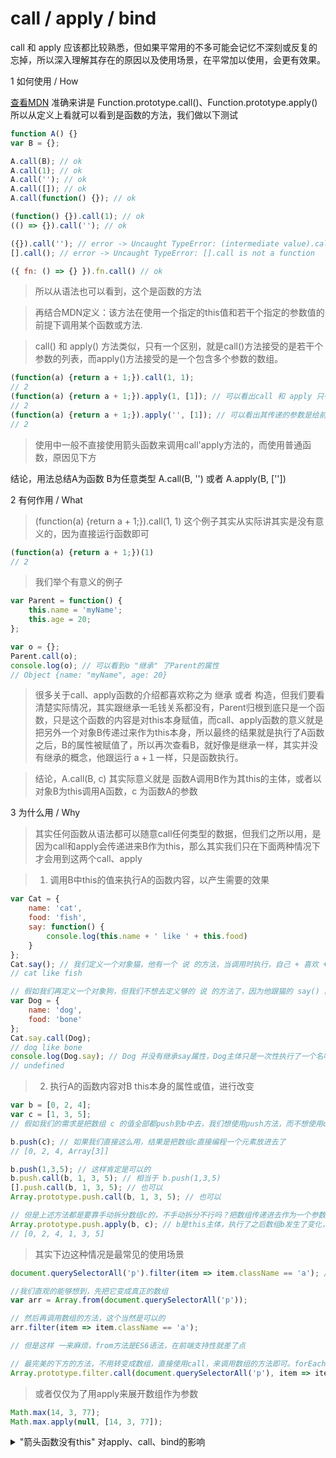 # call / apply / bind

call 和 apply 应该都比较熟悉，但如果平常用的不多可能会记忆不深刻或反复的忘掉，所以深入理解其存在的原因以及使用场景，在平常加以使用，会更有效果。

1 如何使用 / How

[查看MDN](https://developer.mozilla.org/zh-CN/docs/Web/JavaScript/Reference/Global_Objects/Function/apply) 准确来讲是 Function.prototype.call()、Function.prototype.apply() 所以从定义上看就可以看到是函数的方法，我们做以下测试

```js
function A() {}
var B = {};

A.call(B); // ok
A.call(1); // ok
A.call(''); // ok
A.call([]); // ok
A.call(function() {}); // ok

(function() {}).call(1); // ok
(() => {}).call(''); // ok 

({}).call(''); // error -> Uncaught TypeError: (intermediate value).call is not a function
[].call(); // error -> Uncaught TypeError: [].call is not a function

({ fn: () => {} }).fn.call() // ok
```

> 所以从语法也可以看到，这个是函数的方法

> 再结合MDN定义：该方法在使用一个指定的this值和若干个指定的参数值的前提下调用某个函数或方法.

> call() 和 apply() 方法类似，只有一个区别，就是call()方法接受的是若干个参数的列表，而apply()方法接受的是一个包含多个参数的数组。

```js
(function(a) {return a + 1;}).call(1, 1);
// 2
(function(a) {return a + 1;}).apply(1, [1]); // 可以看出call 和 apply 只有传递参数的区别，如果不传递参数，他们是一模一样的
// 2
(function(a) {return a + 1;}).apply('', [1]); // 可以看出其传递的参数是给前方的主体使用的
// 2
```

> 使用中一般不直接使用箭头函数来调用call'apply方法的，而使用普通函数，原因见下方

结论，用法总结A为函数 B为任意类型 A.call(B, '') 或者 A.apply(B, [''])

2 有何作用 / What

> (function(a) {return a + 1;}).call(1, 1) 这个例子其实从实际讲其实是没有意义的，因为直接运行函数即可

```js
(function(a) {return a + 1;})(1)
// 2
```

> 我们举个有意义的例子

```js
var Parent = function() {
	this.name = 'myName';
	this.age = 20;
};

var o = {};
Parent.call(o);
console.log(o); // 可以看到o "继承" 了Parent的属性
// Object {name: "myName", age: 20}
```

> 很多关于call、apply函数的介绍都喜欢称之为 继承 或者 构造，但我们要看清楚实际情况，其实跟继承一毛钱关系都没有，Parent归根到底只是一个函数，只是这个函数的内容是对this本身赋值，而call、apply函数的意义就是把另外一个对象B传递过来作为this本身，所以最终的结果就是执行了A函数之后，B的属性被赋值了，所以再次查看B，就好像是继承一样，其实并没有继承的概念，他跟运行 a +１一样，只是函数执行。


> 结论，A.call(B, c) 其实际意义就是 函数A调用B作为其this的主体，或者以对象B为this调用A函数，c 为函数A的参数

3 为什么用 / Why

> 其实任何函数从语法都可以随意call任何类型的数据，但我们之所以用，是因为call和apply会传递进来B作为this，那么其实我们只在下面两种情况下才会用到这两个call、apply

> 1) 调用B中this的值来执行A的函数内容，以产生需要的效果

```js
var Cat = {
	name: 'cat',
	food: 'fish',
	say: function() {
		console.log(this.name + ' like ' + this.food)
	}	
};
Cat.say(); // 我们定义一个对象猫，他有一个 说 的方法，当调用时执行，自己 + 喜欢 + 吃的食物
// cat like fish

// 假如我们再定义一个对象狗，但我们不想去定义够的 说 的方法了，因为他跟猫的 say() 除了主体都一样，那么我们就可以使用call或者apply了
var Dog = {
	name: 'dog',
	food: 'bone'
};
Cat.say.call(Dog);
// dog like bone 
console.log(Dog.say); // Dog 并没有继承say属性，Dog主体只是一次性执行了一个名叫say的方法而已
// undefined
```

> 2) 执行A的函数内容对B this本身的属性或值，进行改变

```js
var b = [0, 2, 4];
var c = [1, 3, 5];
// 假如我们的需求是把数组 c 的值全部都push到b中去，我们想使用push方法，而不想使用concat方法

b.push(c); // 如果我们直接这么用，结果是把数组c直接编程一个元素放进去了
// [0, 2, 4, Array[3]]

b.push(1,3,5); // 这样肯定是可以的
b.push.call(b, 1, 3, 5); // 相当于 b.push(1,3,5)
[].push.call(b, 1, 3, 5); // 也可以
Array.prototype.push.call(b, 1, 3, 5); // 也可以

// 但是上述方法都是要靠手动拆分数组c的，不手动拆分不行吗？把数组传递进去作为一个参数行不行，可以，正好就是apply干的事儿
Array.prototype.push.apply(b, c); // b是this主体，执行了之后数组b发生了变化，而数组c是没有变化的，数组c在这里只是参数
// [0, 2, 4, 1, 3, 5]
```

> 其实下边这种情况是最常见的使用场景

```js
document.querySelectorAll('p').filter(item => item.className == 'a'); //error document.querySelectorAll('p') 返回的不是一个真正的数组，无法使用filter方法

//我们直观的能够想到，先把它变成真正的数组 
var arr = Array.from(document.querySelectorAll('p'));

// 然后再调用数组的方法，这个当然是可以的
arr.filter(item => item.className == 'a');

// 但是这样 一来麻烦，from方法是ES6语法，在前端支持性就差了点

// 最完美的下方的方法，不用转变成数组，直接使用call，来调用数组的方法即可。forEach \some \ map 等等数组的方法都可以这么来使用
Array.prototype.filter.call(document.querySelectorAll('p'), item => item.className == 'a');
```

> 或者仅仅为了用apply来展开数组作为参数

```js
Math.max(14, 3, 77);
Math.max.apply(null, [14, 3, 77]);
```

<details>
<summary>"箭头函数没有this" 对apply、call、bind的影响</summary>

ES5函数调用call的正常用法，得到预期的 call传入的对象的 x 的值

```js
(function() {
	console.log(this.x)
}).call({x: 'out'})
// out
```

箭头函数中没有this，只能继承父域的this，所以在调用this.x时，由于没有定义，输出 undefined

```js
(() => {
	console.log(this.x)
}).call({x: 'out'})
// undefined
```

为了验证，我们在最外层定义一个全局变量x，则箭头函数能够找到this.x

```js
var x = 'I`m window.x';

(() => {
	console.log(this.x)
}).call({x: 'out'})
// I`m window.x
```

如果要使用箭头函数，同时又想要使用call类函数，可以在箭头函数的外层再包一个普通函数，这样则能够传递进来this

```js
var x = 'I`m window.x';

(function() {
	(() => {
		console.log(this.x)
	})()
}).call({x: 'out'});
// out
```

bind 函数也一样

```js
(() => console.log(this.x)).bind({x: 'bind x'})()
// undefined
```

箭头函数外边包裹一个图通函数即可

```js
(function() { (() => console.log(this.x))() }).bind({x: 'bind x'})();
// bind x
```
</details>
